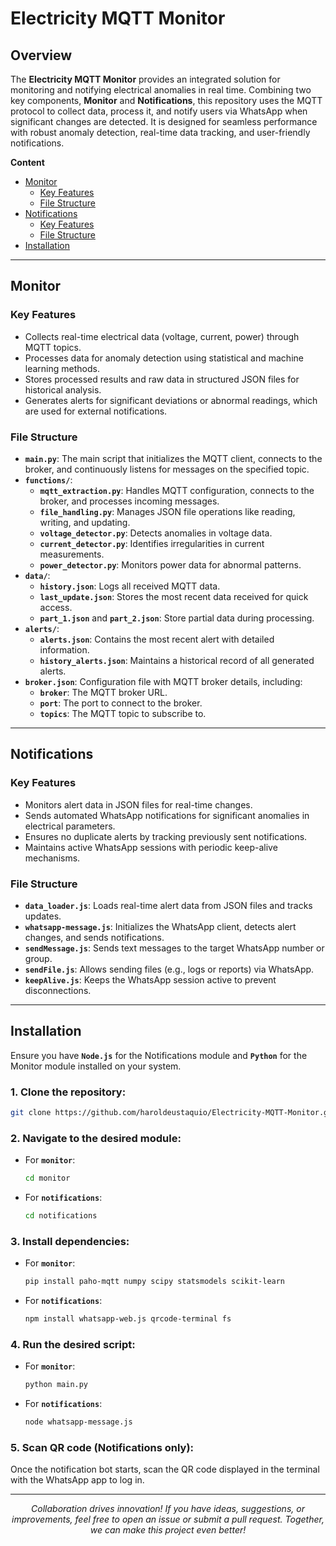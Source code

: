 # Electricity MQTT Monitor

## Overview
The **Electricity MQTT Monitor** provides an integrated solution for monitoring and notifying electrical anomalies in real time. Combining two key components, **Monitor** and **Notifications**, this repository uses the MQTT protocol to collect data, process it, and notify users via WhatsApp when significant changes are detected. It is designed for seamless performance with robust anomaly detection, real-time data tracking, and user-friendly notifications.

**Content**
- [Monitor](#monitor)
  - [Key Features](#key-features)
  - [File Structure](#file-structure)
- [Notifications](#notifications)
  - [Key Features](#key-features-1)
  - [File Structure](#file-structure-1)
- [Installation](#installation)

---

## Monitor

### Key Features
- Collects real-time electrical data (voltage, current, power) through MQTT topics.
- Processes data for anomaly detection using statistical and machine learning methods.
- Stores processed results and raw data in structured JSON files for historical analysis.
- Generates alerts for significant deviations or abnormal readings, which are used for external notifications.

### File Structure

- **`main.py`**: The main script that initializes the MQTT client, connects to the broker, and continuously listens for messages on the specified topic.
- **`functions/`**:
  - **`mqtt_extraction.py`**: Handles MQTT configuration, connects to the broker, and processes incoming messages.
  - **`file_handling.py`**: Manages JSON file operations like reading, writing, and updating.
  - **`voltage_detector.py`**: Detects anomalies in voltage data.
  - **`current_detector.py`**: Identifies irregularities in current measurements.
  - **`power_detector.py`**: Monitors power data for abnormal patterns.
- **`data/`**:
  - **`history.json`**: Logs all received MQTT data.
  - **`last_update.json`**: Stores the most recent data received for quick access.
  - **`part_1.json`** and **`part_2.json`**: Store partial data during processing.
- **`alerts/`**:
  - **`alerts.json`**: Contains the most recent alert with detailed information.
  - **`history_alerts.json`**: Maintains a historical record of all generated alerts.
- **`broker.json`**: Configuration file with MQTT broker details, including:
  - **`broker`**: The MQTT broker URL.
  - **`port`**: The port to connect to the broker.
  - **`topics`**: The MQTT topic to subscribe to.

---

## Notifications

### Key Features
- Monitors alert data in JSON files for real-time changes.
- Sends automated WhatsApp notifications for significant anomalies in electrical parameters.
- Ensures no duplicate alerts by tracking previously sent notifications.
- Maintains active WhatsApp sessions with periodic keep-alive mechanisms.

### File Structure
- **`data_loader.js`**: Loads real-time alert data from JSON files and tracks updates.
- **`whatsapp-message.js`**: Initializes the WhatsApp client, detects alert changes, and sends notifications.
- **`sendMessage.js`**: Sends text messages to the target WhatsApp number or group.
- **`sendFile.js`**: Allows sending files (e.g., logs or reports) via WhatsApp.
- **`keepAlive.js`**: Keeps the WhatsApp session active to prevent disconnections.

---

## Installation

Ensure you have **`Node.js`** for the Notifications module and **`Python`** for the Monitor module installed on your system.

### 1. **Clone the repository:**

```bash
git clone https://github.com/haroldeustaquio/Electricity-MQTT-Monitor.git
```

### 2. **Navigate to the desired module**:

* For **``monitor``**:
    ```bash
    cd monitor
    ```

* For **``notifications``**:
    ```bash
    cd notifications
    ```

### 3. **Install dependencies**:

* For **``monitor``**:
    ```bash
    pip install paho-mqtt numpy scipy statsmodels scikit-learn
    ```

* For **``notifications``**:
    ```bash
    npm install whatsapp-web.js qrcode-terminal fs
    ```


### 4. **Run the desired script**:

* For **``monitor``**:
    ```bash
    python main.py
    ```

* For **``notifications``**:
    ```bash
    node whatsapp-message.js
    ```


### 5. Scan QR code (Notifications only):

Once the notification bot starts, scan the QR code displayed in the terminal with the WhatsApp app to log in.

---

<div align="center"> 
    <em> 
        Collaboration drives innovation! If you have ideas, suggestions, or improvements, feel free to open an issue or submit a pull request. Together, we can make this project even better! 
    </em> 
</div>